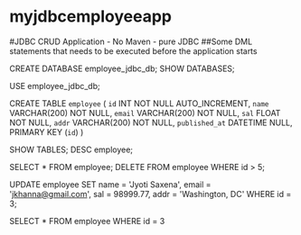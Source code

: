 # myjdbcemployeeapp
#JDBC CRUD Application - No Maven - pure JDBC
##Some DML statements that needs to be executed before the application starts

CREATE DATABASE employee_jdbc_db;
SHOW DATABASES;

USE employee_jdbc_db;

CREATE TABLE `employee` (
	`id` INT NOT NULL AUTO_INCREMENT,
	`name` VARCHAR(200) NOT NULL,
	`email` VARCHAR(200) NOT NULL,
	`sal` FLOAT NOT NULL,
	`addr` VARCHAR(200) NOT NULL,
	`published_at` DATETIME NULL,
	PRIMARY KEY (`id`)
)

SHOW TABLES;
DESC employee;

SELECT * FROM employee;
DELETE FROM employee WHERE id > 5;

UPDATE employee
SET name = 'Jyoti Saxena', email = 'jkhanna@gmail.com', sal = 98999.77, addr = 'Washington, DC'
WHERE id = 3;

SELECT * FROM employee WHERE id = 3

